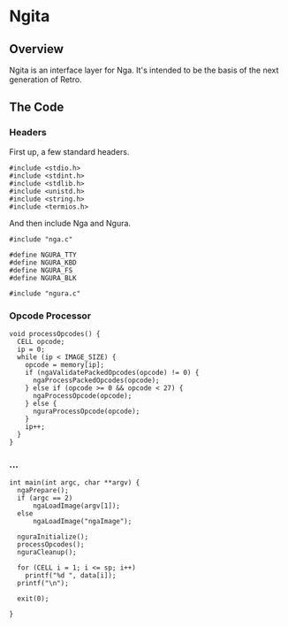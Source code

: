 # Ngita

## Overview


Ngita is an interface layer for Nga. It's intended to be the basis of the
next generation of Retro.

## The Code

### Headers

First up, a few standard headers.

````
#include <stdio.h>
#include <stdint.h>
#include <stdlib.h>
#include <unistd.h>
#include <string.h>
#include <termios.h>
````

And then include Nga and Ngura.

````
#include "nga.c"

#define NGURA_TTY
#define NGURA_KBD
#define NGURA_FS
#define NGURA_BLK

#include "ngura.c"
````

### Opcode Processor

````
void processOpcodes() {
  CELL opcode;
  ip = 0;
  while (ip < IMAGE_SIZE) {
    opcode = memory[ip];
    if (ngaValidatePackedOpcodes(opcode) != 0) {
      ngaProcessPackedOpcodes(opcode);
    } else if (opcode >= 0 && opcode < 27) {
      ngaProcessOpcode(opcode);
    } else {
      nguraProcessOpcode(opcode);
    }
    ip++;
  }
}
````

### ...

````
int main(int argc, char **argv) {
  ngaPrepare();
  if (argc == 2)
      ngaLoadImage(argv[1]);
  else
      ngaLoadImage("ngaImage");

  nguraInitialize();
  processOpcodes();
  nguraCleanup();

  for (CELL i = 1; i <= sp; i++)
    printf("%d ", data[i]);
  printf("\n");

  exit(0);

}
````
